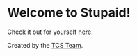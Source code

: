 # Welcome to Stupaid!

Check it out for yourself [here](https://www.stupaid.work/).

Created by the [TCS Team](https://thecreativesolution.ca/).
